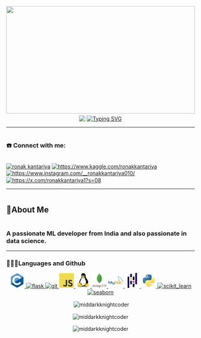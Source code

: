 <img style="width:100%; height:18rem;" src="https://www.shutterstock.com/shutterstock/videos/1083477193/thumb/7.jpg?ip=x480">

<div align="center">
<img  align="center" src="https://cdn-icons-png.flaticon.com/256/6558/6558597.png">
<a href="https://git.io/typing-svg"><img style="text-align: center;" src="https://readme-typing-svg.herokuapp.com?font=Fira+Code&pause=1000&random=false&width=435&lines=%F0%9F%91%8B+I'm+RONAK+KANTARIYA++;I'm+ML+Engineer+" alt="Typing SVG" align="center"/></a>
</div>

<hr>

<h3 align="left" style="display:inline-block;">☎️ Connect with me:</h3>
<p align="left">

<a href="https://linkedin.com/in/ronak kantariya" target="blank"><img align="center" src="https://raw.githubusercontent.com/rahuldkjain/github-profile-readme-generator/master/src/images/icons/Social/linked-in-alt.svg" alt="ronak kantariya" height="30" width="40" /></a>
<a href="https://www.kaggle.com/ronakkantariya" target="blank"><img align="center" src="https://raw.githubusercontent.com/rahuldkjain/github-profile-readme-generator/master/src/images/icons/Social/kaggle.svg" alt="https://www.kaggle.com/ronakkantariya" height="30" width="40" /></a>
<a href="https://www.instagram.com/__ronakkantariya010/" target="blank"><img align="center" src="https://raw.githubusercontent.com/rahuldkjain/github-profile-readme-generator/master/src/images/icons/Social/instagram.svg" alt="https://www.instagram.com/__ronakkantariya010/" height="30" width="40" /></a>
<a href="https://x.com/ronakkantariya1?s=08" target="blank"><img align="center" src="https://raw.githubusercontent.com/rahuldkjain/github-profile-readme-generator/master/src/images/icons/Social/twitter.svg" alt="https://x.com/ronakkantariya1?s=08" height="30" width="40" /></a>
</p>
</p>
    </div>
  </div>
</div>
  <hr>
<h2 style="display:inline-block;">🎯About Me</h2>
<h3 align="left">A passionate ML developer from India and also passionate in data science.</h3>
</div>

<hr>

<h3 align="left">👨🏽‍💻Languages and Github</h3>


 
<div class="container text-center">
  <div class="row">
    <div class="col-6">
     <p align="center" padding="2"><a href="https://www.cprogramming.com/" target="_blank" rel="noreferrer"> <img src="https://raw.githubusercontent.com/devicons/devicon/master/icons/c/c-original.svg" alt="c" width="40" height="40"/> </a> <a href="https://flask.palletsprojects.com/" target="_blank" rel="noreferrer"> <img src="https://www.vectorlogo.zone/logos/pocoo_flask/pocoo_flask-icon.svg" alt="flask" width="40" height="40"/> </a> <a href="https://git-scm.com/" target="_blank" rel="noreferrer"> <img src="https://www.vectorlogo.zone/logos/git-scm/git-scm-icon.svg" alt="git" width="40" height="40"/> </a> <a href="https://developer.mozilla.org/en-US/docs/Web/JavaScript" target="_blank" rel="noreferrer"> <img src="https://raw.githubusercontent.com/devicons/devicon/master/icons/javascript/javascript-original.svg" alt="javascript" width="40" height="40"/> </a> <a href="https://www.linux.org/" target="_blank" rel="noreferrer"> <img src="https://raw.githubusercontent.com/devicons/devicon/master/icons/linux/linux-original.svg" alt="linux" width="40" height="40"/> </a> <a href="https://www.mongodb.com/" target="_blank" rel="noreferrer"> <img src="https://raw.githubusercontent.com/devicons/devicon/master/icons/mongodb/mongodb-original-wordmark.svg" alt="mongodb" width="40" height="40"/> </a> <a href="https://www.mysql.com/" target="_blank" rel="noreferrer"> <img src="https://raw.githubusercontent.com/devicons/devicon/master/icons/mysql/mysql-original-wordmark.svg" alt="mysql" width="40" height="40"/> </a> <a href="https://pandas.pydata.org/" target="_blank" rel="noreferrer"> <img src="https://raw.githubusercontent.com/devicons/devicon/2ae2a900d2f041da66e950e4d48052658d850630/icons/pandas/pandas-original.svg" alt="pandas" width="40" height="40"/> </a> <a href="https://www.python.org" target="_blank" rel="noreferrer"> <img src="https://raw.githubusercontent.com/devicons/devicon/master/icons/python/python-original.svg" alt="python" width="40" height="40"/> </a> <a href="https://scikit-learn.org/" target="_blank" rel="noreferrer"> <img src="https://upload.wikimedia.org/wikipedia/commons/0/05/Scikit_learn_logo_small.svg" alt="scikit_learn" width="40" height="40"/> </a> <a href="https://seaborn.pydata.org/" target="_blank" rel="noreferrer"> <img src="https://seaborn.pydata.org/_images/logo-mark-lightbg.svg" alt="seaborn" width="40" height="40"/> </a> </p>
    </div>

<div class="row">
<div class="col-12">
<p align="center">&nbsp;<img align="center" src="https://github-readme-stats.vercel.app/api?username=middarkknightcoder&show_icons=true&locale=en" alt="middarkknightcoder" /></p>
 </div>
</div>

<div class="row">
<div class="col">
<p align="center"><img align="center" src="https://github-readme-stats.vercel.app/api/top-langs?username=middarkknightcoder&show_icons=true&locale=en&layout=compact" alt="middarkknightcoder" /></p>
 </div>
</div>

<div class="row">
<div class="col-6">
<p align="center"><img align="center" src="https://github-readme-streak-stats.herokuapp.com/?user=middarkknightcoder&" alt="middarkknightcoder" /></p>
 </div>
</div>



</div>

